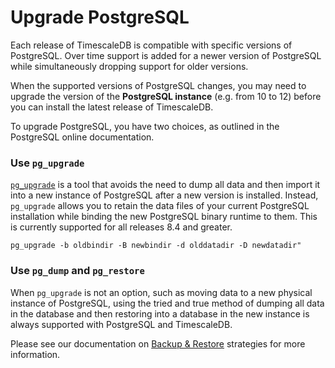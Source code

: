 # Upgrade PostgreSQL
Each release of TimescaleDB is compatible with specific versions of PostgreSQL.
Over time support is added for a newer version of PostgreSQL while
simultaneously dropping support for older versions.

When the supported versions of PostgreSQL changes, you may need to upgrade the version of the **PostgreSQL instance** (e.g. from 10 to 12) before you can install the latest release of TimescaleDB.

To upgrade PostgreSQL, you have two choices, as outlined in the PostgreSQL online documentation.

### Use `pg_upgrade`

[`pg_upgrade`][pg_upgrade] is a tool that avoids the need to dump all data and then import it
into a new instance of PostgreSQL after a new version is installed. Instead, `pg_upgrade` allows you to
retain the data files of your current PostgreSQL installation while binding the new PostgreSQL binary
runtime to them. This is currently supported for all releases 8.4 and greater.

 ```
 pg_upgrade -b oldbindir -B newbindir -d olddatadir -D newdatadir"
 ```

### Use `pg_dump` and `pg_restore`
When `pg_upgrade` is not an option, such as moving data to a new physical instance of PostgreSQL, using the
tried and true method of dumping all data in the database and then restoring into a database in the new instance
is always supported with PostgreSQL and TimescaleDB.

Please see our documentation on [Backup & Restore][backup] strategies for more information.


[pg_upgrade]: https://www.postgresql.org/docs/current/static/pgupgrade.html
[backup]: /how-to-guides/backup-and-restore/
